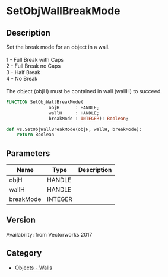 # SetObjWallBreakMode

## Description
Set the break mode for an object in a wall.<BR>
<BR>
1 - Full Break with Caps<BR>
2 - Full Break no Caps<BR>
3 - Half Break<BR>
4 - No Break<BR>
<BR>
The object (objH) must be contained in wall (wallH)  to succeed.

```pascal
FUNCTION SetObjWallBreakMode(
				objH      : HANDLE;
				wallH     : HANDLE;
				breakMode : INTEGER): Boolean;
```

```python
def vs.SetObjWallBreakMode(objH, wallH, breakMode):
    return Boolean
```

## Parameters
|Name|Type|Description|
|---|---|---|
|objH|HANDLE|   |
|wallH|HANDLE|   |
|breakMode|INTEGER|   |

## Version
Availability: from Vectorworks 2017

## Category
* [Objects - Walls](../Categories/Objects%20-%20Walls.md)
